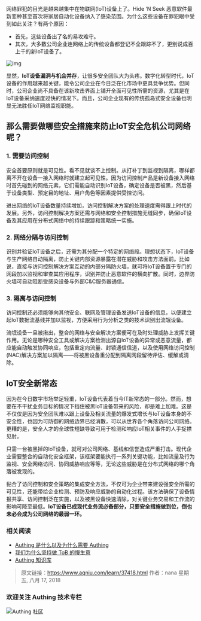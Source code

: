 网络罪犯的目光是越来越集中在物联网(IoT)设备上了。Hide ‘N Seek 恶意软件最新变种甚至首次将家居自动化设备纳入了感染范围。为什么这些设备在罪犯眼中受到如此关注？有两个原因：

<!-- more -->

* 首先，这些设备出了名的易攻难守。
* 其次，大多数公司企业连网络上的传统设备都登记不全跟踪不了，更别说成百上千的新IoT设备了。

![img](http://www.aqniu.com/wp-content/uploads/2018/08/access_control.jpg)

显然，**IoT设备漏洞与机会并存**，让很多安全团队大为头疼。数字化转型时代，IoT设备的作用越来越关键，能令公司企业在今日泛在化市场中更具竞争优势。但同时，公司企业尚不具备在该新攻击界面上铺开全面可见性所需的资源，尤其是在IoT设备采纳速度过快的情况下。而且，公司企业现有的传统孤岛式安全设备也明显无法胜任IoT网络监视职能。

## **那么需要做哪些安全措施来防止loT安全危机公司网络呢？**

### **1. 需要访问控制**

安全首要原则就是可见性。看不见就谈不上控制。从打补丁到监视到隔离，哪样都离不开在设备一接入网络时就建立起可见性。因为访问控制产品是新设备接入网络时首先碰到的网络元素，它们需能自动识别IoT设备，确定设备是否被黑，然后基于设备类型、预定目的地址、用户角色等因素提供受控访问。

进出网络的IoT设备数量持续增加，访问控制解决方案的处理速度需得跟上时代的发展。另外，访问控制解决方案还需与网络和安全控制措施无缝同步，确保IoT设备及其应用在分布式网络中的持续跟踪和策略统一实施。

### **2. 网络分隔与访问控制**

识别并验证IoT设备之后，还需为其分配一个特定的网络段。理想状态下，IoT设备与生产网络自动隔离，防止关键内部资源暴露在潜在威胁和攻击方法面前。比如说，直接与访问控制解决方案互动的内部分隔防火墙，就可将IoT设备置于专门的网段加以监视和审查其应用程序，识别并防止恶意软件的横向扩散。同时，边界防火墙可自动阻断受感染设备与外部C&C服务器通信。

### **3. 隔离与访问控制**

访问控制还必须能够向其他安全、联网及管理设备发送IoT设备的信息，以便建立起IoT数据流基线并加以监视，方便采用行为分析之类的技术识别出流氓设备。

流氓设备一旦被揪出，整合的网络与安全解决方案便可在及时处理威胁上发挥关键作用。无论是哪种安全工具或解决方案检测出源自IoT设备的异常或恶意流量，都应能自动触发协同响应，包括重定向流量、封锁通信信道，以及使用网络访问控制(NAC)解决方案加以隔离——将被黑设备重分配到隔离网段留待评估、缓解或清除。

## **loT安全新常态**

因为在今日数字市场举足轻重，IoT设备代表着当今IT新常态的一部分。然而，想要在不干扰业务目标的情况下挡住被黑IoT设备带来的风险，却是难上加难。这是不仅仅是因为安全团队难以跟上设备及相关流量的爆发式增长与IoT设备本身的不安全性，也因为可防御的网络边界已经消散，可以从世界各个角落访问公司网络。更糟的是，安全人才的全球性短缺导致可用于检测和响应IoT相关事件的人手捉襟见肘。

只需一台被黑掉的IoT设备，就可对公司网络、基线和信誉造成严重打击。现代企业需要整合的自动化安全框架，该框架要能执行一系列关键功能，比如流量及行为监视、安全网络访问、协同威胁响应等等，无论这些威胁是在分布式网络的哪个角落被发现的。

黏合了访问控制和安全策略的集成安全方法，不仅可为企业带来建设强安全所需的可见性，还能带给企业检测、预防及响应威胁的自动化过程。该方法确保了设备情报共享、访问控制泛在实施，以及被黑设备快速清除，对关键业务交易和工作流的影响可降至最低。**IoT设备已成现代业务流必备部分，只要安全措施做到位，倒也未必会成为公司网络的最弱一环。**



### **相关阅读**
* [Authing 是什么以及为什么需要 Authing](https://authing.cn/blog//Authing%E6%98%AF%E4%BB%80%E4%B9%88%E4%BB%A5%E5%8F%8A%E4%B8%BA%E4%BB%80%E4%B9%88%E9%9C%80%E8%A6%81Authing.html)
* [我们为什么坚持做 ToB 的慢生意](https://authing.cn/blog//我们为什么坚持做ToB的慢生意.html)
* [Authing 知识库](https://learn.authing.cn/authing/)

> 原文链接：https://www.aqniu.com/learn/37418.html 作者：nana 星期五, 八月 17, 2018



### 欢迎关注 Authing 技术专栏
![Authing 社区](https://cdn.authing.cn/blog/Authing_mini.jpg)